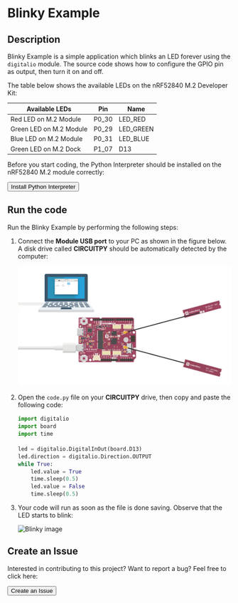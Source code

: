 # Blinky Example

## Description

Blinky Example is a simple application which blinks an LED forever using the `digitalio` module. The source code shows how to configure the GPIO pin as output, then turn it on and off.

The table below shows the available LEDs on the nRF52840 M.2 Developer Kit:

| Available LEDs          | Pin      | Name             |
|-------------------------|----------|------------------|
| Red LED on M.2 Module   | P0_30    | LED_RED          |
| Green LED on M.2 Module | P0_29    | LED_GREEN        |
| Blue LED on M.2 Module  | P0_31    | LED_BLUE         |
| Green LED on M.2 Dock   | P1_07    | D13              |


Before you start coding, the Python Interpreter should be installed on the nRF52840 M.2 module correctly:

<a href="../../install"><button data-md-color-primary="red-bud" style="width:auto;">Install Python Interpreter</button></a>

## Run the code

Run the Blinky Example by performing the following steps:

1. Connect the **Module USB port** to your PC as shown in the figure below. A disk drive called **CIRCUITPY** should be automatically detected by the computer:

	![](../assets/images/connect-module-usb.webp)

2. Open the `code.py` file on your **CIRCUITPY** drive, then copy and paste the following code:

	``` py
	import digitalio
	import board
	import time

	led = digitalio.DigitalInOut(board.D13)
	led.direction = digitalio.Direction.OUTPUT
	while True:
		led.value = True
		time.sleep(0.5)
		led.value = False
		time.sleep(0.5)
	```

3. Your code will run as soon as the file is done saving. Observe that the LED starts to blink:

	![Blinky image]()

## Create an Issue

Interested in contributing to this project? Want to report a bug? Feel free to click here:

<a href="https://github.com/makerdiary/nrf52840-m2-devkit/issues/new?title=Python:%20Blinky:%20%3Ctitle%3E"><button data-md-color-primary="red-bud"><i class="fa fa-github"></i> Create an Issue</button></a>
